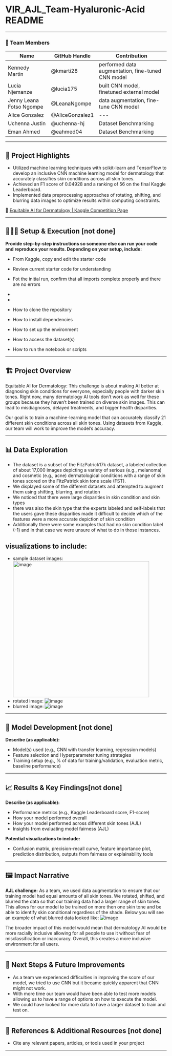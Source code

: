 # VIR_AJL_Team-Hyaluronic-Acid README

---

### **👥 Team Members**

| Name | GitHub Handle | Contribution |
| ----- | ----- | ----- |
|Kennedy Martin| @kmarti28 | performed data augmentation, fine-tuned CNN model|
|Lucia Njemanze| @lucia175 | built CNN model, finetuned external model|
|Jenny Leana Fotso Ngompe| @LeanaNgompe |data augmentation, fine-tune CNN model|
| Alice Gonzalez | @AliceGonzalez1 | --- |
| Uchenna Justin | @uchenna-hj | Dataset Benchmarking |
| Eman Ahmed | @eahmed04 | Dataset Benchmarking |

---

## **🎯 Project Highlights**


* Utilized machine learning techniques with scikit-learn and TensorFlow to develop an inclusive CNN machine learning model for dermatology that accurately classifies skin conditions across all skin tones.
* Achieved an F1 score of 0.04928  and a ranking of 56 on the final Kaggle Leaderboard. 
* Implemented data preprocessing approaches of rotating, shifting, and blurring data images to optimize results within computing constraints.

🔗 [Equitable AI for Dermatology | Kaggle Competition Page](https://www.kaggle.com/competitions/bttai-ajl-2025/overview)


---

## **👩🏽‍💻 Setup & Execution** [not done]

**Provide step-by-step instructions so someone else can run your code and reproduce your results. Depending on your setup, include:**

* From Kaggle, copy and edit the starter code
* Review current starter code for understanding
* Fot the initial run, confirm that all imports complete properly and there are no errors
* 

* 
* How to clone the repository
* How to install dependencies
* How to set up the environment
* How to access the dataset(s)
* How to run the notebook or scripts

---

## **🏗️ Project Overview**

Equitable AI for Dermatology: This challenge is about making AI better at diagnosing skin conditions for everyone, especially people with darker skin tones. Right now, many dermatology AI tools don’t work as well for these groups because they haven’t been trained on diverse skin images. This can lead to misdiagnoses, delayed treatments, and bigger health disparities.

Our goal is to train a machine-learning model that can accurately classify 21 different skin conditions across all skin tones. Using datasets from Kaggle, our team will work to improve the model’s accuracy.

---

## **📊 Data Exploration**

* The dataset is a subset of the FitzPatrick17k dataset, a labeled collection of about 17,000 images depicting a variety of serious (e.g., melanoma) and cosmetic (e.g., acne) dermatological conditions with a range of skin tones scored on the FitzPatrick skin tone scale (FST).
* We displayed some of the different datasets and attempted to augment them using shifting, blurring, and rotation
* We noticed that there were large disparities in skin condition and skin types
* there was also the skin type that the experts labeled and self-labels that the users gave these disparities made it difficult to decide which of the features were a more accurate depiction of skin condition
* Additionally there were some examples that had no skin condition label (-1) and in that case we were unsure of what to do in those instances.

## **visualizations to include:**

* sample dataset images:
      <img width="425" alt="image" src="https://github.com/user-attachments/assets/4ce9ee73-bf82-476c-8b2b-67f6b4757e43" />
* rotated image:
       ![image](https://github.com/user-attachments/assets/a690e073-2829-4356-b7e4-d59e69b7bfad)
* blurred image:
         ![image](https://github.com/user-attachments/assets/a061c0b2-7b0a-4f81-b569-8a6d75518dff)

---

## **🧠 Model Development** [not done]

**Describe (as applicable):**

* Model(s) used (e.g., CNN with transfer learning, regression models)
* Feature selection and Hyperparameter tuning strategies
* Training setup (e.g., % of data for training/validation, evaluation metric, baseline performance)

---

## **📈 Results & Key Findings**[not done]

**Describe (as applicable):**

* Performance metrics (e.g., Kaggle Leaderboard score, F1-score)
* How your model performed overall
* How your model performed across different skin tones (AJL)
* Insights from evaluating model fairness (AJL)

**Potential visualizations to include:**

* Confusion matrix, precision-recall curve, feature importance plot, prediction distribution, outputs from fairness or explainability tools

---

## **🖼️ Impact Narrative**

**AJL challenge:**
   As a team, we used data augmentation to ensure that our training model had equal amounts of all skin tones. We rotated, shifted, and blurred the data so that our training data had a larger range of skin tones. This allows for our model to be trained on more then one skin tone and be able to identify skin conditional regardless of the shade. Below you will see an example of what blurred data looked like:
   ![image](https://github.com/user-attachments/assets/f37f6c7a-447a-441b-8cc8-151c78222c97)

   The broader impact of this model would mean that dermatology AI would be more racially inclusive allowing for all people to use it without fear of misclassification or inaccuracy. Overall, this creates a more inclusive environment for all users.

---

## **🚀 Next Steps & Future Improvements**

* As a team we experienced difficulties in improving the score of our model, we tried to use CNN but it became quickly apparent that CNN might not work.
* With more time our team would have been able to test more models allowing us to have a range of options on how to execute the model.
* We could have looked for more data to have a larger dataset to train and test on.
---

## **📄 References & Additional Resources** [not done]

* Cite any relevant papers, articles, or tools used in your project

---


















